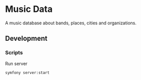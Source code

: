 # Music Data

A music database about bands, places, cities and organizations.

## Development

### Scripts

Run server

`symfony server:start`
